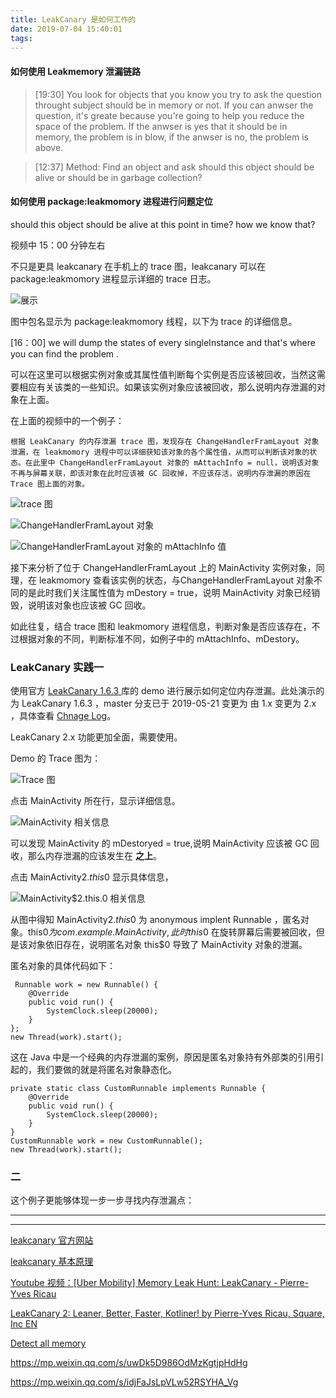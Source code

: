 ```yaml
---
title: LeakCanary 是如何工作的
date: 2019-07-04 15:40:01
tags:
---
```





#### 如何使用 Leakmemory 泄漏链路


> [19:30] You look for objects that you know you try to ask the question throught subject should be in memory or not. If you can anwser the question, it's greate because you're going to help you reduce the space of the problem. If the anwser is yes that it should be in memory, the problem is in blow, if the anwser is no, the problem is above.

> [12:37] Method: 
> Find an object and ask should this object should be alive or should be in garbage collection?


#### 如何使用 package:leakmomory 进程进行问题定位


should this object should be alive at this point in time? how we know that?

视频中 15：00 分钟左右

不只是更具 leakcanary 在手机上的 trace 图，leakcanary 可以在 package:leakmomory 进程显示详细的 trace 日志。

![展示](/../images/2019_07_03_05.jpg)

图中包名显示为 package:leakmomory 线程，以下为 trace 的详细信息。



[16：00]
we will dump the states of every singleInstance and that's where you can find the problem .

可以在这里可以根据实例对象或其属性值判断每个实例是否应该被回收，当然这需要相应有关该类的一些知识。如果该实例对象应该被回收，那么说明内存泄漏的对象在上面。


在上面的视频中的一个例子：

    根据 LeakCanary 的内存泄漏 trace 图，发现存在 ChangeHandlerFramLayout 对象泄漏，在 leakmomory 进程中可以详细获知该对象的各个属性值，从而可以判断该对象的状态。在此里中 ChangeHandlerFramLayout 对象的 mAttachInfo = null，说明该对象不再与屏幕关联，即该对象在此时应该被 GC 回收掉，不应该存活，说明内存泄漏的原因在 Trace 图上面的对象。

![trace 图](/../images/2019_07_05_01.jpg)

![ChangeHandlerFramLayout 对象](/../images/2019_07_05_02.png)

![ChangeHandlerFramLayout 对象的 mAttachInfo 值](/../images/2019_07_05_03.png)



接下来分析了位于 ChangeHandlerFramLayout 上的 MainActivity 实例对象，同理，在 leakmomory 查看该实例的状态，与ChangeHandlerFramLayout 对象不同的是此时我们关注属性值为 mDestory = true，说明 MainActivity 对象已经销毁，说明该对象也应该被 GC 回收。

如此往复，结合 trace 图和 leakmomory 进程信息，判断对象是否应该存在，不过根据对象的不同，判断标准不同，如例子中的 mAttachInfo、mDestory。


### LeakCanary 实践一

使用官方 [LeakCanary 1.6.3 ](https://github.com/square/leakcanary/tree/v1.6.3) 库的 demo 进行展示如何定位内存泄漏。此处演示的为 LeakCanary 1.6.3 ，master 分支已于 2019-05-21 变更为 由 1.x 变更为 2.x ，具体查看 [Chnage Log](https://github.com/square/leakcanary/blob/4bbc0f6f2e3c9a25ca890ece6770f81cf9059510/docs/changelog.md)。


LeakCanary 2.x 功能更加全面，需要使用。

Demo 的 Trace 图为：

![Trace 图](/../images/2019_07_05_04.png)

点击 MainActivity 所在行，显示详细信息。

![MainActivity 相关信息](/../images/2019_07_05_05.png)

可以发现 MainActivity 的 mDestoryed = true,说明 MainActivity 应该被 GC 回收，那么内存泄漏的应该发生在 **之上**。


点击 MainActivity$2.this$0 显示具体信息，

![MainActivity$2.this.0 相关信息](/../images/2019_07_05_06.png)



从图中得知 MainActivity$2.this$0 为 anonymous implent Runnable ，匿名对象。this$0 为 com.example.MainActivity,此时 this$0 在旋转屏幕后需要被回收，但是该对象依旧存在，说明匿名对象 this$0 导致了 MainActivity 对象的泄漏。

匿名对象的具体代码如下：
```
 Runnable work = new Runnable() {
    @Override
    public void run() {
        SystemClock.sleep(20000);
    }
};
new Thread(work).start();
```
这在 Java 中是一个经典的内存泄漏的案例，原因是匿名对象持有外部类的引用引起的，我们要做的就是将匿名对象静态化。

```
private static class CustomRunnable implements Runnable {
    @Override
    public void run() {
        SystemClock.sleep(20000);
    }
}
CustomRunnable work = new CustomRunnable();
new Thread(work).start();
```

### 二

这个例子更能够体现一步一步寻找内存泄漏点：



---




---

[leakcanary 官方网站](https://square.github.io/leakcanary/)

[leakcanary 基本原理](https://square.github.io/leakcanary/fundamentals/)

[Youtube 视频：[Uber Mobility] Memory Leak Hunt: LeakCanary - Pierre-Yves Ricau](https://www.youtube.com/watch?v=KwArTJHLq5g)

[LeakCanary 2: Leaner, Better, Faster, Kotliner! by Pierre-Yves Ricau, Square, Inc EN](https://www.youtube.com/watch?v=LEX8dn4BLUw)

[Detect all memory](https://medium.com/square-corner-blog/leakcanary-detect-all-memory-leaks-875ff8360745)

https://mp.weixin.qq.com/s/uwDk5D986OdMzKgtjpHdHg

https://mp.weixin.qq.com/s/idjFaJsLpVLw52RSYHA_Vg